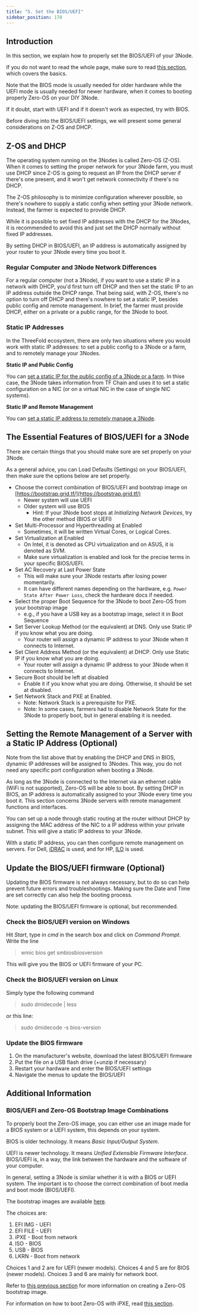 ```yaml
---
title: "5. Set the BIOS/UEFI"
sidebar_position: 178
---
```




## Introduction

In this section, we explain how to properly set the BIOS/UEFI of your 3Node.

If you do not want to read the whole page, make sure to read [this section](#the-essential-features-of-biosuefi-for-a-3node), which covers the basics.

Note that the BIOS mode is usually needed for older hardware while the UEFI mode is usually needed for newer hardware, when it comes to booting properly Zero-OS on your DIY 3Node.

If it doubt, start with UEFI and if it doesn't work as expected, try with BIOS.

Before diving into the BIOS/UEFI settings, we will present some general considerations on Z-OS and DHCP.

## Z-OS and DHCP

The operating system running on the 3Nodes is called Zero-OS (Z-OS). When it comes to setting the proper network for your 3Node farm, you must use DHCP since Z-OS is going to request an IP from the DHCP server if there's one present, and it won't get network connectivity if there's no DHCP. 

The Z-OS philosophy is to minimize configuration wherever possible, so there's nowhere to supply a static config when setting your 3Node network. Instead, the farmer is expected to provide DHCP. 

While it is possible to set fixed IP addresses with the DHCP for the 3Nodes, it is recommended to avoid this and just set the DHCP normally without fixed IP addresses.

By setting DHCP in BIOS/UEFI, an IP address is automatically assigned by your router to your 3Node every time you boot it.

### Regular Computer and 3Node Network Differences

For a regular computer (not a 3Node), if you want to use a static IP in a network with DHCP, you'd first turn off DHCP and then set the static IP to an IP address outside the DHCP range. That being said, with Z-OS, there's no option to turn off DHCP and there's nowhere to set a static IP, besides public config and remote management. In brief, the farmer must provide DHCP, either on a private or a public range, for the 3Node to boot.

### Static IP Addresses

In the ThreeFold ecosystem, there are only two situations where you would work with static IP addresses: to set a public config to a 3Node or a farm, and to remotely manage your 3Nodes. 

**Static IP and Public Config**

You can [set a static IP for the public config of a 3Node or a farm](./1_create_farm#optional-add-public-ip-addresses). In thise case, the 3Node takes information from TF Chain and uses it to set a static configuration on a NIC (or on a virtual NIC in the case of single NIC systems). 

**Static IP and Remote Management**

You can [set a static IP address to remotely manage a 3Node](#setting-the-remote-management-of-a-server-static-ip-address).



## The Essential Features of BIOS/UEFI for a 3Node

There are certain things that you should make sure are set properly on your 3Node.

As a general advice, you can Load Defaults (Settings) on your BIOS/UEFI, then make sure the options below are set properly.

* Choose the correct combination of BIOS/UEFI and bootstrap image on [https://bootstrap.grid.tf/](https://bootstrap.grid.tf/)
  * Newer system will use UEFI
  * Older system will use BIOS
    * Hint:  If your 3Node boot stops at *Initializing Network Devices*, try the other method (BIOS or UEFI)
* Set Multi-Processor and Hyperthreading at Enabled
  * Sometimes, it will be written Virtual Cores, or Logical Cores. 
* Set Virtualization at Enabled
  * On Intel, it is denoted as CPU virtualization and on ASUS, it is denoted as SVM. 
  * Make sure virtualization is enabled and look for the precise terms in your specific BIOS/UEFI.
* Set AC Recovery at Last Power State
  * This will make sure your 3Node restarts after losing power momentarily.
  * It can have different names depending on the hardware, e.g. `Power State After Power Loss`, check the hardware docs if needed.
* Select the proper Boot Sequence for the 3Node to boot Zero-OS from your bootstrap image
  * e.g., if you have a USB key as a bootstrap image, select it in Boot Sequence
* Set Server Lookup Method (or the equivalent) at DNS. Only use Static IP if you know what you are doing.
  * Your router will assign a dynamic IP address to your 3Node when it connects to Internet.
* Set Client Address Method (or the equivalent) at DHCP. Only use Static IP if you know what you are doing.
  * Your router will assign a dynamic IP address to your 3Node when it connects to Internet.
* Secure Boot should be left at disabled
  * Enable it if you know what you are doing. Otherwise, it should be set at disabled.
* Set Network Stack and PXE at Enabled.
  * Note: Network Stack is a prerequisite for PXE.
  * Note: In some cases, farmers had to disable Network State for the 3Node to properly boot, but in general enabling it is needed.


## Setting the Remote Management of a Server with a Static IP Address (Optional)


Note from the list above that by enabling the DHCP and DNS in BIOS, dynamic IP addresses will be assigned to 3Nodes. This way, you do not need any specific port configuration when booting a 3Node.

As long as the 3Node is connected to the Internet via an ethernet cable (WiFi is not supported), Zero-OS will be able to boot. By setting DHCP in BIOS, an IP address is automatically assigned to your 3Node every time you boot it. This section concerns 3Node servers with remote management functions and interfaces.

You can set up a node through static routing at the router without DHCP by assigning the MAC address of the NIC to a IP address within your private subnet. This will give a static IP address to your 3Node.

With a static IP address, you can then configure remote management on servers. For Dell, [iDRAC](https://www.dell.com/support/kbdoc/en-us/000134243/how-to-setup-and-manage-your-idrac-or-cmc-for-dell-poweredge-servers-and-blades) is used, and for HP, [ILO](https://support.hpe.com/hpesc/public/docDisplay?docId=a00045463en_us&docLocale=en_US) is used.



## Update the BIOS/UEFI firmware (Optional)


Updating the BIOS firmware is not always necessary, but to do so can help prevent future errors and troubleshootings. Making sure the Date and Time are set correctly can also help the booting process.

Note: updating the BIOS/UEFI firmware is optional, but recommended.


### Check the BIOS/UEFI version on Windows

Hit *Start*, type in *cmd* in the search box and click on *Command Prompt*. Write the line

> wmic bios get smbiosbiosversion

This will give you the BIOS or UEFI firmware of your PC.

### Check the BIOS/UEFI version on Linux

Simply type the following command 

> sudo dmidecode | less

or this line:

> sudo dmidecode -s bios-version

### Update the BIOS firmware

1. On the manufacturer's website, download the latest BIOS/UEFI firmware
2. Put the file on a USB flash drive (+unzip if necessary)
3. Restart your hardware and enter the BIOS/UEFI settings
4. Navigate the menus to update the BIOS/UEFI

## Additional Information

### BIOS/UEFI and Zero-OS Bootstrap Image Combinations

To properly boot the Zero-OS image, you can either use an image made for a BIOS system or a UEFI system, this depends on your system. 

BIOS is older technology. It means *Basic Input/Output System*. 

UEFI is newer technology. It means *Unified Extensible Firmware Interface*. BIOS/UEFI is, in a way, the link between the hardware and the software of your computer.

In general, setting a 3Node is similar whether it is with a BIOS or UEFI system. The important is to choose the correct combination of boot media and boot mode (BIOS/UEFI).

The bootstrap images are available [here](https://bootstrap.grid.tf/).

The choices are:

1. EFI IMG - UEFI
2. EFI FILE - UEFI
3. iPXE - Boot from network
4. ISO - BIOS
5. USB - BIOS
6. LKRN - Boot from network

Choices 1 and 2 are for UEFI (newer models).
Choices 4 and 5 are for BIOS (newer models).
Choices 3 and 6 are mainly for network boot.

Refer to [this previous section](./2_bootstrap_image) for more information on creating a Zero-OS bootstrap image.

For information on how to boot Zero-OS with iPXE, read [this section](./6_boot_3node#advanced-booting-methods-optional).

